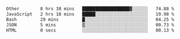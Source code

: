 <!--START_SECTION:waka-->

```txt
Other        8 hrs 38 mins   ██████████████████▓░░░░░░   74.88 %
JavaScript   2 hrs 18 mins   █████░░░░░░░░░░░░░░░░░░░░   19.98 %
Bash         29 mins         █░░░░░░░░░░░░░░░░░░░░░░░░   04.25 %
JSON         5 mins          ▒░░░░░░░░░░░░░░░░░░░░░░░░   00.73 %
HTML         0 secs          ░░░░░░░░░░░░░░░░░░░░░░░░░   00.13 %
```

<!--END_SECTION:waka-->
